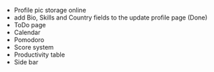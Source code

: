 - Profile pic storage online
- add Bio, Skills and Country fields to the update profile page (Done)
- ToDo page
- Calendar
- Pomodoro
- Score system
- Productivity table
- Side bar
